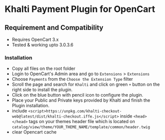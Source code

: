 # Khalti Payment Plugin for OpenCart

## Requirement and Compatibility
- Requires OpenCart 3.x
- Tested & working upto 3.0.3.6

### Installation
- Copy all files on the root folder
- Login to OpenCart's Admin area and go to `Extensions` > `Extensions`
- Choose `Payments` from the `Choose the Extension Type` filter
- Scroll the page and search for `Khalti` and click on green `+` button on the right side to install the plugin.
- Click on the blue button with pencil icon to configure the plugin. 
- Place your Public and Private keys provided by Khalti and finish the Plugin installation. 
- include `<script>https://unpkg.com/khalti-checkout-web@latest/dist/khalti-checkout.iffe.js</script>` inside `<head></head>` tags on your themes header file which is located on `catalog/view/theme/YOUR_THEME_NAME/template/common/header.twig`
- clear Opencart cache
